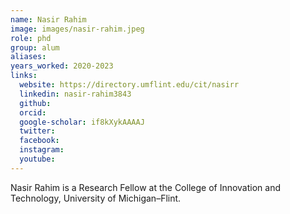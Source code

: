 ```yaml
---
name: Nasir Rahim
image: images/nasir-rahim.jpeg
role: phd
group: alum
aliases:
years_worked: 2020-2023
links:
  website: https://directory.umflint.edu/cit/nasirr
  linkedin: nasir-rahim3843
  github: 
  orcid: 
  google-scholar: if8kXykAAAAJ
  twitter:
  facebook:
  instagram: 
  youtube:
---
```


Nasir Rahim is a Research Fellow at the College of Innovation and Technology, University of Michigan–Flint.